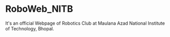 # RoboWeb_NITB
It's an official Webpage of Robotics Club at Maulana Azad National Institute of Technology, Bhopal.
